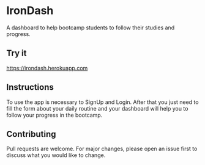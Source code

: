 # IronDash

A dashboard to help bootcamp students to follow their studies and progress.


## Try it
https://irondash.herokuapp.com


## Instructions

To use the app is necessary to SignUp and Login. 
After that you just need to fill the form about your daily routine and your dashboard will help you to follow your progress in the bootcamp.



## Contributing
Pull requests are welcome. For major changes, please open an issue first to discuss what you would like to change.


